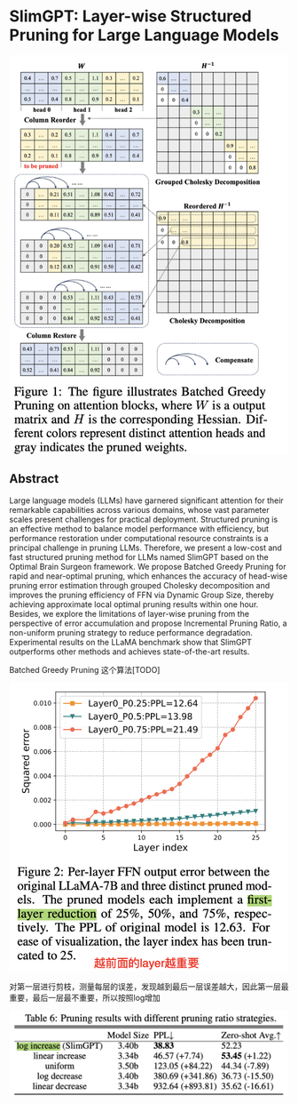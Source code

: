 # SlimGPT: Layer-wise Structured Pruning for Large Language Models

<p align="center">
<img src="fig1.png" width="600" title="blank">
</p>

## Abstract

Large language models (LLMs) have garnered significant attention for their
remarkable capabilities across various domains, whose vast parameter scales
present challenges for practical deployment. Structured pruning is an effective
method to balance model performance with efficiency, but performance
restoration under computational resource constraints is a principal challenge
in pruning LLMs. Therefore, we present a low-cost and fast structured pruning
method for LLMs named SlimGPT based on the Optimal Brain Surgeon framework. We
propose Batched Greedy Pruning for rapid and near-optimal pruning, which
enhances the accuracy of head-wise pruning error estimation through grouped
Cholesky decomposition and improves the pruning efficiency of FFN via Dynamic
Group Size, thereby achieving approximate local optimal pruning results within
one hour. Besides, we explore the limitations of layer-wise pruning from the
perspective of error accumulation and propose Incremental Pruning Ratio, a
non-uniform pruning strategy to reduce performance degradation. Experimental
results on the LLaMA benchmark show that SlimGPT outperforms other methods and
achieves state-of-the-art results.


Batched Greedy Pruning 这个算法[TODO]

<p align="center">
<img src="fig2.png" width="600" title="blank">
</p>

对第一层进行剪枝，测量每层的误差，发现越到最后一层误差越大，因此第一层最重要，最后一层最不重要，所以按照log增加

<p align="center">
<img src="tab6.png" width="600" title="blank">
</p>